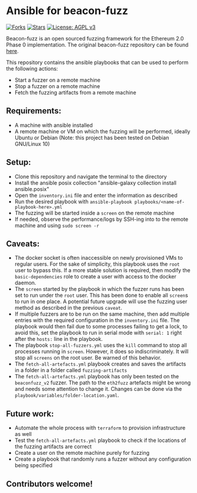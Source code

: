 # Ansible for beacon-fuzz 

 [![Forks](https://img.shields.io/github/forks/parithosh/ansible-beaconfuzz-runner)](https://github.com/parithosh/ansible-beaconfuzz-runner/network/members)
 [![Stars](https://img.shields.io/github/stars/parithosh/ansible-beaconfuzz-runner)](https://github.com/parithosh/ansible-beaconfuzz-runner/stargazers)
 [![License: AGPL v3](https://img.shields.io/github/license/parithosh/ansible-beaconfuzz-runner)](https://github.com/parithosh/ansible-beaconfuzz-runner/blob/main/LICENSE)
  
Beacon-fuzz is an open sourced fuzzing framework for the Ethereum 2.0 Phase 0 implementation. The original
beacon-fuzz repository can be found [here](https://github.com/sigp/beacon-fuzz). 

This repository contains the ansible playbooks that can be used to perform the following actions:
- Start a fuzzer on a remote machine
- Stop a fuzzer on a remote machine
- Fetch the fuzzing artifacts from a remote machine

## Requirements: 
- A machine with ansible installed
- A remote machine or VM on which the fuzzing will be performed, ideally Ubuntu or Debian (Note: this project has been tested on Debian GNU/Linux 10)

## Setup:
- Clone this repository and navigate the terminal to the directory
- Install the ansible posix collection "ansible-galaxy collection install ansible.posix"
- Open the `inventory.ini` file and enter the information as described
- Run the desired playbook with `ansible-playbook playbooks/<name-of-playbook-here>.yml`
- The fuzzing will be started inside a `screen` on the remote machine
- If needed, observe the performance/logs by SSH-ing into to the remote machine and using `sudo screen -r` 

## Caveats: 
- The docker socket is often inaccessible on newly provisioned VMs to regular users. For the sake of simplicity, this
playbook uses the `root` user to bypass this. If a more stable solution is required, then modify the `basic-dependencies` 
role to create a user with access to the docker daemon. 
- The `screen` started by the playbook in which the fuzzer runs has been set to run under the `root` user. This has been
done to enable all `screen`s to run in one place. A potential future upgrade will use the fuzzing user method as 
described in the previous `caveat`.
- If multiple fuzzers are to be run on the same machine, then add multiple entries with the required configuration
in the `inventory.ini` file. The playbook would then fail due to some processes failing to get a lock, to avoid this, set
the playbook to run in serial mode with `serial: 1` right after the `hosts:` line in the playbook.
- The playbook `stop-all-fuzzers.yml` uses the `kill` command to stop all processes running in `screen`. However, it does 
so indiscriminately. It will stop all `screens` on the root user. Be warned of this behavior. 
- The `fetch-all-artefacts.yml` playbook creates and saves the artifacts in a folder in a folder called `fuzzing-artifacts`
- The `fetch-all-artefacts.yml` playbook has only been tested on the `beaconfuzz_v2` fuzzer. The path to the `eth2fuzz`
artefacts might be wrong and needs some attention to change it. Changes can be done via the `playbook/variables/folder-location.yaml`. 

## Future work: 
- Automate the whole process with `terraform` to provision infrastructure as well
- Test the `fetch-all-artefacts.yml` playbook to check if the locations of the fuzzing artifacts are correct
- Create a user on the remote machine purely for fuzzing
- Create a playbook that randomly runs a fuzzer without any configuration being specified 

## Contributors welcome!